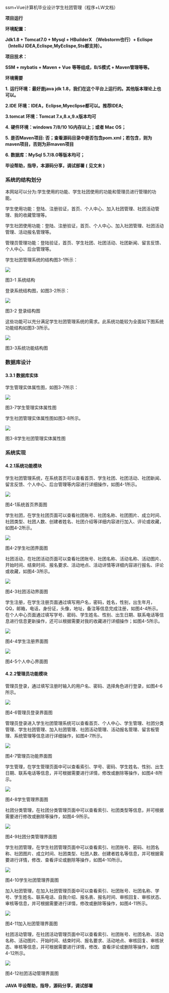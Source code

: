 ssm+Vue计算机毕业设计学生社团管理（程序+LW文档）

**项目运行**

**环境配置：**

**Jdk1.8 + Tomcat7.0 + Mysql + HBuilderX** **（Webstorm也行）+ Eclispe（IntelliJ
IDEA,Eclispe,MyEclispe,Sts都支持）。**

**项目技术：**

**SSM + mybatis + Maven + Vue** **等等组成，B/S模式 + Maven管理等等。**

**环境需要**

**1.** **运行环境：最好是java jdk 1.8，我们在这个平台上运行的。其他版本理论上也可以。**

**2.IDE** **环境：IDEA，Eclipse,Myeclipse都可以。推荐IDEA;**

**3.tomcat** **环境：Tomcat 7.x,8.x,9.x版本均可**

**4.** **硬件环境：windows 7/8/10 1G内存以上；或者 Mac OS；**

**5.** **是否Maven项目: 否；查看源码目录中是否包含pom.xml；若包含，则为maven项目，否则为非maven项目**

**6.** **数据库：MySql 5.7/8.0等版本均可；**

**毕设帮助，指导，本源码分享，调试部署** **(** **见文末** **)**

### 系统的结构划分

本网站可以分为:学生使用的功能、学生社团使用的功能和管理员进行管理的功能。

学生使用功能：登陆、注册验证，首页、个人中心、加入社团管理、社团活动管理、我的收藏管理等。

学生社团使用功能：登陆、注册验证，首页、个人中心、加入社团管理、社团活动管理、活动报名管理等。

管理员管理功能：登陆验证，首页、学生社团、社团活动、社团新闻、留言反馈、个人中心、后台管理等。

学生社团管理系统的结构图3-1所示：

![](./res/74846564817e46969898f687e5a3491e.png)

图3-1 系统结构

登录系统结构图，如图3-2所示：

![](./res/1f6f5adf277a4a8bbeb7800e79d586d7.png)

图3-2 登录结构图

这些功能可以充分满足学生社团管理系统的需求。此系统功能较为全面如下图系统功能结构如图3-3所示。

![](./res/41f076d2ea73433e9058f8a065f8a816.png)

图3-3系统功能结构图

### 数据库设计

#### 3.3.1 数据库实体

学生管理实体属性图，如图3-7所示：

![](./res/6af6b7d889de4d459c74c9ce17937b69.png)

图3-7学生管理实体属性图

学生社团管理实体属性图如图3-8所示。

![](./res/e8338d8ca4014cff87c84f88090f2498.png)

图3-8学生社团管理实体属性图

### 系统实现

#### 4.2.1系统功能模块

学生社团管理系统，在系统首页可以查看首页、学生社团、社团活动、社团新闻、留言反馈、个人中心、后台管理等内容进行详细操作，如图4-1所示。

![](./res/780ad8bb631b448381d98f08edaf89a5.png)

图4-1系统首页界面图

学生社团，在学生社团页面可以查看社团账号、社团名称、社团图片、成立时间、社团类型、社团人数、创建者姓名、社团介绍等详细内容进行加入、评论或收藏，如图4-2所示。

![](./res/357c0a75ddc84f3cb300f7860b270732.png)

图4-2学生社团界面图

社团活动，在社团活动页面可以查看社团账号、社团名称、活动名称、活动图片、开始时间、结束时间、报名要求、活动地点、活动详情等详细内容进行报名、评论或收藏，如图4-3所示。

![](./res/13839160bd90473d808525bfc21eab18.png)

图4-3社团活动界面图

学生注册，在学生注册页面通过填写用户名，密码，姓名，性别，出生年月，QQ，邮箱，电话，身份证，头像，地址，备注等信息完成注册，如图4-4所示。在个人中心页面通过填写学号、密码、学生姓名、性别、出生日期、联系电话等信息进行信息更新操作，还可以根据需要对我的收藏进行详细操作；如图4-5所示。

![](./res/e4a579cfcbff4e4aa68731fc00ed74c5.png)

图4-4学生注册界面图

![](./res/a5a2a956580c41128ce0dbcffcab3e3c.png)

图4-5个人中心界面图

#### 4.2.2管理员功能模块

管理员登录，通过填写注册时输入的用户名、密码、选择角色进行登录，如图4-6所示。

![](./res/f123a5a2b567457ba7566a43357029f4.png)

图4-6管理员登录界面图

管理员登录进入学生社团管理系统可以查看首页、个人中心、学生管理、社团分类管理、学生社团管理、加入社团管理、社团活动管理、活动报名管理、留言板管理、系统管理等信息进行详细操作，如图4-7所示。

![](./res/8d1036c51180486e96e2fea4fe47c715.png)

图4-7管理员功能界面图

学生管理，在学生管理页面中可以查看索引、学号、密码、学生姓名、性别、出生日期、联系电话等信息，并可根据需要进行详情，修改或删除等操作，如图4-8所示。

![](./res/c541b1ffa67647869e33493ec7c0e936.png)

图4-8学生管理界面图

社团分类管理，在社团分类管理页面中可以查看索引、社团类型等信息，并可根据需要进行修改或删除等操作，如图4-9所示。

![](./res/09573904daa34bd78ebb6f84ba444e29.png)

图4-9社团分类管理界面图

学生社团管理，在学生社团管理页面中可以查看索引、社团账号、密码、社团名称、社团图片、成立时间、社团类型、社团人数、创建者姓名等信息，并可根据需要进行详情，修改、查看评论或删除等操作，如图4-10所示。

![](./res/b563a08fcf744f29b515e88302031dc1.png)

图4-10学生社团管理界面图

加入社团管理，在加入社团管理页面中可以查看索引、社团账号、社团名称、学号、学生姓名、联系电话、自我介绍、报名表、报名时间、审核回复、审核状态、审核等信息，并可根据需要进行详情，修改或删除等操作，如图4-11所示。

![](./res/f6b5bf4cef2740feb4255d92785f7653.png)

图4-11加入社团管理界面图

社团活动管理，在社团活动管理页面中可以查看索引、社团账号、社团名称、活动名称、活动图片、开始时间、结束时间、报名要求、活动地点、审核回复、审核状态、审核等信息，并可根据需要进行详情，修改、查看评论或删除等操作，如图4-12所示。

![](./res/c381e50d1d744888aebf516a8a97f672.png)

图4-12社团活动管理界面图

#### **JAVA** **毕设帮助，指导，源码分享，调试部署**

